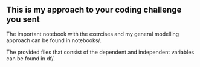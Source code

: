 ## This is my approach to your coding challenge you sent

The important notebook with the exercises and my general modelling approach can be found in notebooks/.

The provided files that consist of the dependent and independent variables can be found in df/.


